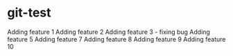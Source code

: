 # git-test
Adding feature 1
Adding feature 2
Adding feature 3 - fixing bug
Adding feature 5
Adding feature 7
Adding feature 8
Adding feature 9
Adding feature 10
